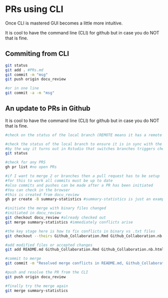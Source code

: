 # PRs using CLI

Once CLI is mastered GUI becomes a little more intuitive.

It is cool to have the command line (CLI) for github but in case you do NOT that is fine.

## Commiting from CLI

```bash
git status
git add . #PRs.md
git commit -m "msg"
git push origin docu_review

#or in one line
git commit -a -m "msg"
```

## An update to PRs in Github

It is cool to have the command line (CLI) for github but in case you do NOT that is fine.

```bash
#check on the status of the local branch (REMOTE means it has a remote branch and we know this because of the name changes)

#check the status of the local branch to ensure it is in sync with the remote branch
#by the way it turns out in Rstudio that switches branches triggers checkout in the CLI
git status

#check for any PRS
gh pr list #no open PRs

#if I want to merge 2 or branches then a pull request has to be setup
#for this to work all commits must be up to date
#also commits and pushes can be made after a PR has been initiated
#You can check in the browser 
#this is created from docu_review
gh pr create -B summary-statistics #summary-statistics is just an example

#initiate the merge with binary files changed
#initiated in docu_review
git checkout docu_review #already checked out
git merge summary-statistics #immediately conflicts arise 

#the key stage here is how to fix conflicts in binary vs .txt files
git checkout --theirs Github_Collaboration.Rmd Github_Collaboration.nb.html Github_Collaboration.pdf

#add modified files or accepted changes
git add README.md Github_Collaboration.Rmd Github_Collaboration.nb.html Github_Collaboration.pdf

#commit to merge
git commit -m "Resolved merge conflicts in README.md, Github_Collaboration.pdf, Github_Collaboration.nb.html, and Github_Collaboration.Rmd"

#push and resolve the PR from the CLI
git push origin docu_review

#finally try the merge again
git merge summary-statistics
```


